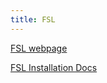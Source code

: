 ```yaml
---
title: FSL
---
```


[FSL webpage](https://fsl.fmrib.ox.ac.uk/fsl/docs/#/)

[FSL Installation Docs](https://fsl.fmrib.ox.ac.uk/fsl/docs/#/install/index)